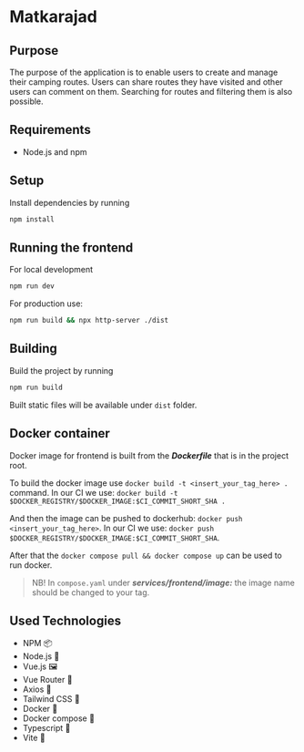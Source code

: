 # Matkarajad

## Purpose

The purpose of the application is to enable users to
create and manage their camping routes. Users can share
routes they have visited and other users can comment on them.
Searching for routes and filtering them is also possible.

## Requirements

- Node.js and npm

## Setup

Install dependencies by running

```bash
npm install
```

## Running the frontend

For local development

```bash
npm run dev
```

For production use:

```bash
npm run build && npx http-server ./dist
```

## Building

Build the project by running

```bash
npm run build
```

Built static files will be available under `dist` folder.

## Docker container

Docker image for frontend is built from the ***Dockerfile*** that is in the project root.

To build the docker image use `docker build -t <insert_your_tag_here> .` command.
In our CI we use: `docker build -t $DOCKER_REGISTRY/$DOCKER_IMAGE:$CI_COMMIT_SHORT_SHA .`

And then the image can be pushed to dockerhub: `docker push <insert_your_tag_here>`.
In our CI we use: `docker push $DOCKER_REGISTRY/$DOCKER_IMAGE:$CI_COMMIT_SHORT_SHA`.

After that the `docker compose pull && docker compose up` can be used to run docker.

> NB! In `compose.yaml` under ***services/frontend/image:*** the image name should be changed to your tag.

## Used Technologies

- NPM 📦
- Node.js 🚀
- Vue.js 🖼️
- Vue Router 🚦
- Axios 📡
- Tailwind CSS 🎨
- Docker 🐳
- Docker compose 🐳
- Typescript 📜
- Vite 🚀